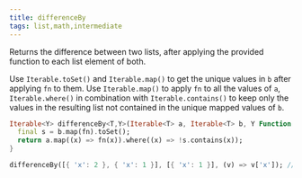 ```yaml
---
title: differenceBy
tags: list,math,intermediate
---
```


Returns the difference between two lists, after applying the provided function to each list element of both.

Use `Iterable.toSet()` and `Iterable.map()` to get the unique values in `b` after applying `fn` to them.
Use `Iterable.map()` to apply `fn` to all the values of `a`,  `Iterable.where()` in combination with `Iterable.contains()` to keep only the values in the resulting list not contained in the unique mapped values of `b`.

```dart
Iterable<Y> differenceBy<T,Y>(Iterable<T> a, Iterable<T> b, Y Function(T) fn) {
  final s = b.map(fn).toSet();
  return a.map((x) => fn(x)).where((x) => !s.contains(x));
}
```

```dart
differenceBy([{ 'x': 2 }, { 'x': 1 }], [{ 'x': 1 }], (v) => v['x']); // (2)
```
